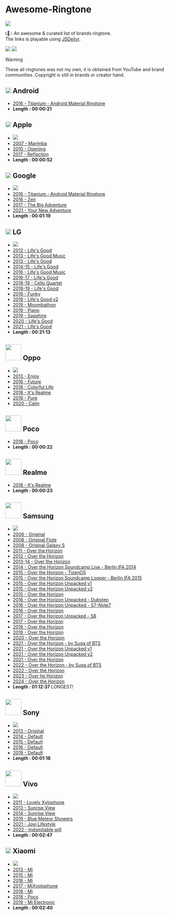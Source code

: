 # Awesome-Ringtone
![](https://awesome.re/badge.svg)

📞📲🎶 An awesome & curated list of brands ringtone.  
The links is playable using [JSDelivr](https://www.jsdelivr.com/github).

[![](https://img.shields.io/badge/%F0%9F%93%82%F0%9F%8E%B6%20Browse%20ringtones-ececec?style=for-the-badge)](https://github.com/LIGMATV/Awesome-Ringtone/tree/main/ringtones)
[![](https://img.shields.io/badge/%E2%AC%87%EF%B8%8F%20Download%20All%20(%C2%B1133MB)-ececec?style=for-the-badge)](https://github.com/LIGMATV/Awesome-Ringtone/archive/refs/heads/main.zip)

> [!WARNING]  
> These all ringtones was not my own, it is obtained from YouTube and brand communities. Copyright is still in brands or creator hand.

## <img src="https://upload.wikimedia.org/wikipedia/commons/2/26/Android_Robot_Head_2023.svg" width="18"> Android
* [2016 - Titanium - Android Material Ringtone](https://cdn.jsdelivr.net/gh/LIGMATV/Awesome-Ringtone@main/ringtones/Google%20Pixel/2016%20-%20Titanium%20-%20Android%20Material%20Ringtone.mp3)
* **Length : 00:00:21**

## <img src="https://upload.wikimedia.org/wikipedia/commons/f/fa/Apple_logo_black.svg" width="18"> Apple
* [![](https://img.shields.io/badge/%F0%9F%8E%B6%20Browse%20Apple%20Ringtones-ececec?style=for-the-badge)](https://github.com/LIGMATV/Awesome-Ringtone/tree/main/ringtones/Apple)  
* [2007 - Marimba](https://cdn.jsdelivr.net/gh/LIGMATV/Awesome-Ringtone@main/ringtones/Apple/2007%20-%20Marimba.mp3)
* [2010 - Opening](https://cdn.jsdelivr.net/gh/LIGMATV/Awesome-Ringtone@main/ringtones/Apple/2010%20-%20Opening.mp3)
* [2017 - Reflection](https://cdn.jsdelivr.net/gh/LIGMATV/Awesome-Ringtone@main/ringtones/Apple/2017%20-%20Reflection.mp3)
* **Length : 00:00:52**

## <img src="https://upload.wikimedia.org/wikipedia/commons/c/c1/Google_%22G%22_logo.svg" width="18"> Google 
* [![](https://img.shields.io/badge/%F0%9F%8E%B6%20Browse%20Google%20Ringtones-ececec?style=for-the-badge)](https://github.com/LIGMATV/Awesome-Ringtone/tree/main/ringtones/Google%20Pixel)  
* [2016 - Titanium - Android Material Ringtone](https://cdn.jsdelivr.net/gh/LIGMATV/Awesome-Ringtone@main/ringtones/Google%20Pixel/2016%20-%20Titanium%20-%20Android%20Material%20Ringtone.mp3)
* [2016 - Zen](https://cdn.jsdelivr.net/gh/LIGMATV/Awesome-Ringtone@main/ringtones/Google%20Pixel/2016%20-%20Zen.mp3)
* [2017 - The Big Adventure](https://cdn.jsdelivr.net/gh/LIGMATV/Awesome-Ringtone@main/ringtones/Google%20Pixel/2017%20-%20The%20Big%20Adventure.mp3)
* [2021 - Your New Adventure](https://cdn.jsdelivr.net/gh/LIGMATV/Awesome-Ringtone@main/ringtones/Google%20Pixel/2021%20-%20Your%20New%20Adventure.mp3)
* **Length : 00:01:19**

## <img src="https://upload.wikimedia.org/wikipedia/commons/2/20/LG_symbol.svg" width="18"> LG
* [![](https://img.shields.io/badge/%F0%9F%8E%B6%20Browse%20LG%20Ringtones-ececec?style=for-the-badge)](https://github.com/LIGMATV/Awesome-Ringtone/tree/main/ringtones/LG)
* [2012 - Life's Good](https://cdn.jsdelivr.net/gh/LIGMATV/Awesome-Ringtone@main/ringtones/LG/2012%20-%20Life's%20Good.mp3)
* [2013 - Life's Good Music](https://cdn.jsdelivr.net/gh/LIGMATV/Awesome-Ringtone@main/ringtones/LG/2013%20-%20Life's%20Good%20Music.mp3)
* [2013 - Life's Good](https://cdn.jsdelivr.net/gh/LIGMATV/Awesome-Ringtone@main/ringtones/LG/2013%20-%20Life's%20Good.mp3)
* [2014-15 - Life's Good](https://cdn.jsdelivr.net/gh/LIGMATV/Awesome-Ringtone@main/ringtones/LG/2014-15%20-%20Life's%20Good.mp3)
* [2016 - Life's Good Music](https://cdn.jsdelivr.net/gh/LIGMATV/Awesome-Ringtone@main/ringtones/LG/2016%20-%20Life's%20Good%20Music.mp3)
* [2016-17 - Life's Good](https://cdn.jsdelivr.net/gh/LIGMATV/Awesome-Ringtone@main/ringtones/LG/2016-17%20-%20Life's%20Good.mp3)
* [2018-19 - Cello Quartet](https://cdn.jsdelivr.net/gh/LIGMATV/Awesome-Ringtone@main/ringtones/LG/2018-19%20-%20Cello%20Quartet.mp3)
* [2018-19 - Life's Good](https://cdn.jsdelivr.net/gh/LIGMATV/Awesome-Ringtone@main/ringtones/LG/2018-19%20-%20Life's%20Good.mp3)
* [2019 - Funky](https://cdn.jsdelivr.net/gh/LIGMATV/Awesome-Ringtone@main/ringtones/LG/2019%20-%20Funky.mp3)
* [2019 - Life's Good v2](https://cdn.jsdelivr.net/gh/LIGMATV/Awesome-Ringtone@main/ringtones/LG/2019%20-%20Life's%20Good%20v2.mp3)
* [2019 - Moombathon](https://cdn.jsdelivr.net/gh/LIGMATV/Awesome-Ringtone@main/ringtones/LG/2019%20-%20Moombathon.mp3)
* [2019 - Piano](https://cdn.jsdelivr.net/gh/LIGMATV/Awesome-Ringtone@main/ringtones/LG/2019%20-%20Piano.mp3)
* [2019 - Sapphire](https://cdn.jsdelivr.net/gh/LIGMATV/Awesome-Ringtone@main/ringtones/LG/2019%20-%20Sapphire.mp3)
* [2020 - Life's Good](https://cdn.jsdelivr.net/gh/LIGMATV/Awesome-Ringtone@main/ringtones/LG/2020%20-%20Life's%20Good.mp3)
* [2021 - Life's Good](https://cdn.jsdelivr.net/gh/LIGMATV/Awesome-Ringtone@main/ringtones/LG/2021%20-%20Life's%20Good.mp3)
* **Length : 00:21:13**

## <img src="https://upload.wikimedia.org/wikipedia/commons/e/e8/OPPO_logo.svg" width="50"> Oppo
* [![](https://img.shields.io/badge/%F0%9F%8E%B6%20Browse%20Oppo%20Ringtones-ececec?style=for-the-badge)](https://github.com/LIGMATV/Awesome-Ringtone/tree/main/ringtones/Oppo)
* [2013 - Enjoy](https://cdn.jsdelivr.net/gh/LIGMATV/Awesome-Ringtone@main/ringtones/Oppo/2013%20-%20Enjoy.mp3)
* [2016 - Future](https://cdn.jsdelivr.net/gh/LIGMATV/Awesome-Ringtone@main/ringtones/Oppo/2016%20-%20Future.mp3)
* [2018 - Colorful Life](https://cdn.jsdelivr.net/gh/LIGMATV/Awesome-Ringtone@main/ringtones/Oppo/2018%20-%20Colorful%20Life.mp3)
* [2018 - It's Realme](https://cdn.jsdelivr.net/gh/LIGMATV/Awesome-Ringtone@main/ringtones/Oppo/2018%20-%20It's%20Realme.mp3)
* [2019 - Pure](https://cdn.jsdelivr.net/gh/LIGMATV/Awesome-Ringtone@main/ringtones/Oppo/2019%20-%20Pure.mp3)
* [2020 - Calm](https://cdn.jsdelivr.net/gh/LIGMATV/Awesome-Ringtone@main/ringtones/Oppo/2020%20-%20Calm.mp3)

## <img src="https://upload.wikimedia.org/wikipedia/commons/7/78/Poco_Smartphone_Company_logo.svg" width="50"> Poco
* [2018 - Poco](https://cdn.jsdelivr.net/gh/LIGMATV/Awesome-Ringtone@main/ringtones/Xiaomi/2018%20-%20Poco.mp3)
* **Length : 00:00:22**

## <img src="https://upload.wikimedia.org/wikipedia/commons/a/a2/Realme_logo.svg" width="50"> Realme
* [2018 - It's Realme](https://cdn.jsdelivr.net/gh/LIGMATV/Awesome-Ringtone@main/ringtones/Oppo/2018%20-%20It's%20Realme.mp3)
* **Length : 00:00:23**

## <img src="https://upload.wikimedia.org/wikipedia/commons/2/24/Samsung_Logo.svg" width="50"> Samsung
* [![](https://img.shields.io/badge/%F0%9F%8E%B6%20Browse%20Samsung%20Ringtones-ececec?style=for-the-badge)](https://github.com/LIGMATV/Awesome-Ringtone/tree/main/ringtones/Samsung)  
* [2006 - Original](https://cdn.jsdelivr.net/gh/LIGMATV/Awesome-Ringtone@main/ringtones/Samsung/2006%20-%20Original.mp3)
* [2008 - Original Flute](https://cdn.jsdelivr.net/gh/LIGMATV/Awesome-Ringtone@main/ringtones/Samsung/2008%20-%20Original%20Flute.mp3)
* [2008 - Original Galaxy S](https://cdn.jsdelivr.net/gh/LIGMATV/Awesome-Ringtone@main/ringtones/Samsung/2008%20-%20Original%20Galaxy%20S.mp3)
* [2011 - Over the Horizon](https://cdn.jsdelivr.net/gh/LIGMATV/Awesome-Ringtone@main/ringtones/Samsung/2011%20-%20Over%20the%20Horizon.mp3)
* [2012 - Over the Horizon](https://cdn.jsdelivr.net/gh/LIGMATV/Awesome-Ringtone@main/ringtones/Samsung/2012%20-%20Over%20the%20Horizon.mp3)
* [2013-14 - Over the Horizon](https://cdn.jsdelivr.net/gh/LIGMATV/Awesome-Ringtone@main/ringtones/Samsung/2013-14%20-%20Over%20the%20Horizon.mp3)
* [2014 - Over the Horizon Soundcamp Live - Berlin IFA 2014](https://cdn.jsdelivr.net/gh/LIGMATV/Awesome-Ringtone@main/ringtones/Samsung/2014%20-%20Over%20the%20Horizon%20Soundcamp%20Live%20-%20Berlin%20IFA%202014.mp3)
* [2015 - Over the Horizon - TizenOS](https://cdn.jsdelivr.net/gh/LIGMATV/Awesome-Ringtone@main/ringtones/Samsung/2015%20-%20Over%20the%20Horizon%20-%20TizenOS.mp3)
* [2015 - Over the Horizon Soundcamp Looper - Berlin IFA 2015](https://cdn.jsdelivr.net/gh/LIGMATV/Awesome-Ringtone@main/ringtones/Samsung/2015%20-%20Over%20the%20Horizon%20Soundcamp%20Looper%20-%20Berlin%20IFA%202015.mp3)
* [2015 - Over the Horizon Unpacked v1](https://cdn.jsdelivr.net/gh/LIGMATV/Awesome-Ringtone@main/ringtones/Samsung/2015%20-%20Over%20the%20Horizon%20Unpacked%20v1.mp3)
* [2015 - Over the Horizon Unpacked v2](https://cdn.jsdelivr.net/gh/LIGMATV/Awesome-Ringtone@main/ringtones/Samsung/2015%20-%20Over%20the%20Horizon%20Unpacked%20v2.mp3)
* [2015 - Over the Horizon](https://cdn.jsdelivr.net/gh/LIGMATV/Awesome-Ringtone@main/ringtones/Samsung/2015%20-%20Over%20the%20Horizon.mp3)
* [2016 - Over the Horizon Unpacked - Dubstep](https://cdn.jsdelivr.net/gh/LIGMATV/Awesome-Ringtone@main/ringtones/Samsung/2016%20-%20Over%20the%20Horizon%20Unpacked%20-%20Dubstep.mp3)
* [2016 - Over the Horizon Unpacked - S7-Note7](https://cdn.jsdelivr.net/gh/LIGMATV/Awesome-Ringtone@main/ringtones/Samsung/2016%20-%20Over%20the%20Horizon%20Unpacked%20-%20S7-Note7.mp3)
* [2016 - Over the Horizon](https://cdn.jsdelivr.net/gh/LIGMATV/Awesome-Ringtone@main/ringtones/Samsung/2016%20-%20Over%20the%20Horizon.mp3)
* [2017 - Over the Horizon Unpacked - S8](https://cdn.jsdelivr.net/gh/LIGMATV/Awesome-Ringtone@main/ringtones/Samsung/2017%20-%20Over%20the%20Horizon%20Unpacked%20-%20S8.mp3)
* [2017 - Over the Horizon](https://cdn.jsdelivr.net/gh/LIGMATV/Awesome-Ringtone@main/ringtones/Samsung/2017%20-%20Over%20the%20Horizon.mp3)
* [2018 - Over the Horizon](https://cdn.jsdelivr.net/gh/LIGMATV/Awesome-Ringtone@main/ringtones/Samsung/2018%20-%20Over%20the%20Horizon.mp3)
* [2019 - Over the Horizon](https://cdn.jsdelivr.net/gh/LIGMATV/Awesome-Ringtone@main/ringtones/Samsung/2019%20-%20Over%20the%20Horizon.mp3)
* [2020 - Over the Horizon](https://cdn.jsdelivr.net/gh/LIGMATV/Awesome-Ringtone@main/ringtones/Samsung/2020%20-%20Over%20the%20Horizon.mp3)
* [2021 - Over the Horizon - by Suga of BTS](https://cdn.jsdelivr.net/gh/LIGMATV/Awesome-Ringtone@main/ringtones/Samsung/2021%20-%20Over%20the%20Horizon%20-%20by%20Suga%20of%20BTS.mp3)
* [2021 - Over the Horizon Unpacked v1](https://cdn.jsdelivr.net/gh/LIGMATV/Awesome-Ringtone@main/ringtones/Samsung/2021%20-%20Over%20the%20Horizon%20Unpacked%20v1.mp3)
* [2021 - Over the Horizon Unpacked v2](https://cdn.jsdelivr.net/gh/LIGMATV/Awesome-Ringtone@main/ringtones/Samsung/2021%20-%20Over%20the%20Horizon%20Unpacked%20v2.mp3)
* [2021 - Over the Horizon](https://cdn.jsdelivr.net/gh/LIGMATV/Awesome-Ringtone@main/ringtones/Samsung/2021%20-%20Over%20the%20Horizon.mp3)
* [2022 - Over the Horizon - by Suga of BTS](https://cdn.jsdelivr.net/gh/LIGMATV/Awesome-Ringtone@main/ringtones/Samsung/2022%20-%20Over%20the%20Horizon%20-%20by%20Suga%20of%20BTS.mp3)
* [2022 - Over the Horizon](https://cdn.jsdelivr.net/gh/LIGMATV/Awesome-Ringtone@main/ringtones/Samsung/2022%20-%20Over%20the%20Horizon.mp3)
* [2023 - Over he Horizon](https://cdn.jsdelivr.net/gh/LIGMATV/Awesome-Ringtone@main/ringtones/Samsung/2023%20-%20Over%20he%20Horizon.mp3)
* [2024 - Over the Horizon](https://cdn.jsdelivr.net/gh/LIGMATV/Awesome-Ringtone@main/ringtones/Samsung/2024%20-%20Over%20the%20Horizon.mp3)
* **Length : 01:12:37** LONGEST!

## <img src="https://upload.wikimedia.org/wikipedia/commons/c/ca/Sony_logo.svg" width="50"> Sony
* [![](https://img.shields.io/badge/%F0%9F%8E%B6%20Browse%20Sony%20Ringtones-ececec?style=for-the-badge)](https://github.com/LIGMATV/Awesome-Ringtone/tree/main/ringtones/Sony)
* [2013 - Original](https://cdn.jsdelivr.net/gh/LIGMATV/Awesome-Ringtone@main/ringtones/Sony/2013%20-%20Original.mp3)
* [2014 - Default](https://cdn.jsdelivr.net/gh/LIGMATV/Awesome-Ringtone@main/ringtones/Sony/2014%20-%20Default.mp3)
* [2015 - Default](https://cdn.jsdelivr.net/gh/LIGMATV/Awesome-Ringtone@main/ringtones/Sony/2015%20-%20Default.mp3)
* [2016 - Default](https://cdn.jsdelivr.net/gh/LIGMATV/Awesome-Ringtone@main/ringtones/Sony/2016%20-%20Default.mp3)
* [2019 - Default](https://cdn.jsdelivr.net/gh/LIGMATV/Awesome-Ringtone@main/ringtones/Sony/2019%20-%20Default.mp3)
* **Length : 00:01:18**

## <img src="https://upload.wikimedia.org/wikipedia/commons/1/13/Vivo_logo_2019.svg" width="50"> Vivo
* [![](https://img.shields.io/badge/%F0%9F%8E%B6%20Browse%20Vivo%20Ringtones-ececec?style=for-the-badge)](https://github.com/LIGMATV/Awesome-Ringtone/tree/main/ringtones/Vivo)
* [2011 - Lovely Xylophone](https://cdn.jsdelivr.net/gh/LIGMATV/Awesome-Ringtone@main/ringtones/Vivo/2011%20-%20Lovely%20Xylophone.mp3)
* [2013 - Sunrise View](https://cdn.jsdelivr.net/gh/LIGMATV/Awesome-Ringtone@main/ringtones/Vivo/2013%20-%20Sunrise%20View.mp3)
* [2014 - Sunrise View](https://cdn.jsdelivr.net/gh/LIGMATV/Awesome-Ringtone@main/ringtones/Vivo/2014%20-%20Sunrise%20View.mp3)
* [2019 - Blue Meteor Showers](https://cdn.jsdelivr.net/gh/LIGMATV/Awesome-Ringtone@main/ringtones/Vivo/2019%20-%20Blue%20Meteor%20Showers.mp3)
* [2021 - Jovi Lifestyle](https://cdn.jsdelivr.net/gh/LIGMATV/Awesome-Ringtone@main/ringtones/Vivo/2021%20-%20Jovi%20Lifestyle.mp3)
* [2022 - Indomitable will](https://cdn.jsdelivr.net/gh/LIGMATV/Awesome-Ringtone@main/ringtones/Vivo/2022%20-%20Indomitable%20will.mp3)
* **Length : 00:02:47**

## <img src="https://upload.wikimedia.org/wikipedia/commons/a/ae/Xiaomi_logo_%282021-%29.svg" width="18"> Xiaomi
* [![](https://img.shields.io/badge/%F0%9F%8E%B6%20Browse%20Xiaomi%20Ringtones-ececec?style=for-the-badge)](https://github.com/LIGMATV/Awesome-Ringtone/tree/main/ringtones/Xiaomi)
* [2013 - Mi](https://cdn.jsdelivr.net/gh/LIGMATV/Awesome-Ringtone@main/ringtones/Xiaomi/2013%20-%20Mi.mp3)
* [2015 - Mi](https://cdn.jsdelivr.net/gh/LIGMATV/Awesome-Ringtone@main/ringtones/Xiaomi/2015%20-%20Mi.mp3)
* [2016 - Mi](https://cdn.jsdelivr.net/gh/LIGMATV/Awesome-Ringtone@main/ringtones/Xiaomi/2016%20-%20Mi.mp3)
* [2017 - MiXyolophone](https://cdn.jsdelivr.net/gh/LIGMATV/Awesome-Ringtone@main/ringtones/Xiaomi/2017%20-%20MiXyolophone.mp3)
* [2018 - Mi](https://cdn.jsdelivr.net/gh/LIGMATV/Awesome-Ringtone@main/ringtones/Xiaomi/2018%20-%20Mi.mp3)
* [2018 - Poco](https://cdn.jsdelivr.net/gh/LIGMATV/Awesome-Ringtone@main/ringtones/Xiaomi/2018%20-%20Poco.mp3)
* [2019 - Mi Electronic](https://cdn.jsdelivr.net/gh/LIGMATV/Awesome-Ringtone@main/ringtones/Xiaomi/2019%20-%20Mi%20Electronic.mp3)
* **Length : 00:02:40**
